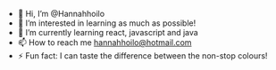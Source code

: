 - 👋 Hi, I’m @Hannahhoilo
- 👀 I’m interested in learning as much as possible!
- 🌱 I’m currently learning react, javascript and java
- 📫 How to reach me hannahhoilo@hotmail.com
- ⚡ Fun fact: I can taste the difference between the non-stop colours!

<!---
Hannahhoilo/Hannahhoilo is a ✨ special ✨ repository because its `README.md` (this file) appears on your GitHub profile.
You can click the Preview link to take a look at your changes.
--->
